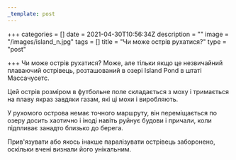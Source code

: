 ```yaml
---
_template: post
---
```





+++
categories = []
date = 2021-04-30T10:56:34Z
description = ""
image = "/images/island_n.jpg"
tags = []
title = "Чи може острів рухатися?"
type = "post"

+++
Чи може острів рухатися? Може, але тільки якщо це незвичайний плаваючий острівець, розташований в озері Island Pond в штаті Массачусетс.  
  
Цей острів розміром в футбольне поле складається з моху і тримається на плаву якраз завдяки газам, які ці мохи і виробляють.  
  
У рухомого острова немає точного маршруту, вiн переміщається по озеру досить хаотично і іноді навіть руйнує будови і причали, коли підпливає занадто близько до берега.  
  
Прив'язувати або якось інакше паралізувати острівець заборонено, оскільки вчені визнали його унікальним.
